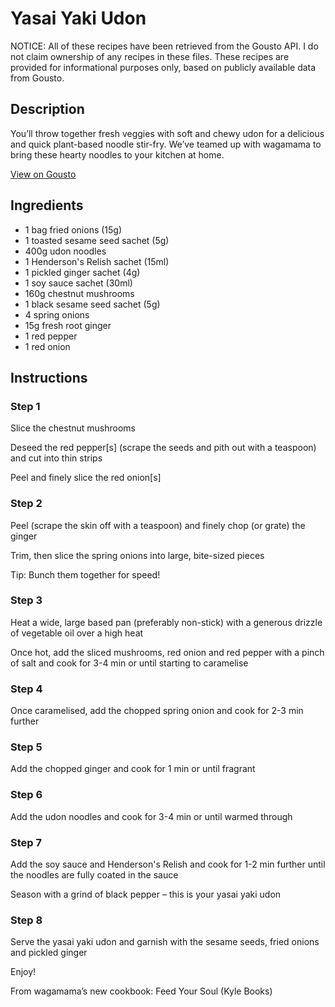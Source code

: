 # Yasai Yaki Udon

NOTICE: All of these recipes have been retrieved from the Gousto API. I do not claim ownership of any recipes in these files. These recipes are provided for informational purposes only, based on publicly available data from Gousto.

## Description

You’ll throw together fresh veggies with soft and chewy udon for a delicious and quick plant-based noodle stir-fry. We’ve teamed up with wagamama to bring these hearty noodles to your kitchen at home.

[View on Gousto](https://www.gousto.co.uk/recipes/cookbook/yasai-yaki-udon)

## Ingredients

- 1 bag fried onions (15g)
- 1 toasted sesame seed sachet (5g)
- 400g udon noodles
- 1 Henderson's Relish sachet (15ml)
- 1 pickled ginger sachet (4g)
- 1 soy sauce sachet (30ml)
- 160g chestnut mushrooms
- 1 black sesame seed sachet (5g)
- 4 spring onions
- 15g fresh root ginger
- 1 red pepper
- 1 red onion

## Instructions


### Step 1

Slice the chestnut mushrooms


Deseed the red pepper<span class="text-danger">[s]</span> (scrape the seeds and pith out with a teaspoon) and cut into thin strips


Peel and finely slice the red onion<span class="text-danger">[s]</span>


### Step 2

Peel (scrape the skin off with a teaspoon) and finely chop (or grate) the ginger


Trim, then slice the spring onions into large, bite-sized pieces


Tip: Bunch them together for speed!


### Step 3

Heat a wide, large based pan (preferably non-stick) with a generous drizzle of vegetable oil over a high heat


Once hot, add the sliced mushrooms, red onion and red pepper with a pinch of salt and cook for 3-4 min or until starting to caramelise


### Step 4

Once caramelised, add the chopped spring onion and cook for 2-3 min further


### Step 5

Add the chopped ginger and cook for 1 min or until fragrant


### Step 6

Add the udon noodles and cook for 3-4 min or until warmed through


### Step 7

Add the soy sauce and Henderson's Relish and cook for 1-2 min further until the noodles are fully coated in the sauce


Season with a grind of black pepper – this is your yasai yaki udon

### Step 8

Serve the yasai yaki udon and garnish with th<span class="text-highlight">e</span><span class="text-highlight"> sesame se</span>eds, fried onions and pickled ginger


Enjoy!


From wagamama’s new cookbook: Feed Your Soul (Kyle Books)

